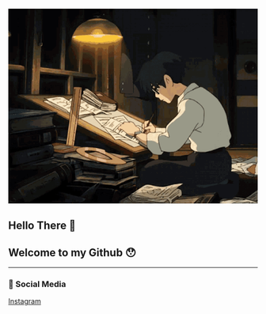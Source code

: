 <div align="center">

![gif](./img/ghiili.gif)

</div>

## Hello There 👋

## Welcome to my Github 😯

---

### 🔗 Social Media

[Instagram](https://www.instagram.com/arsdewaa)
